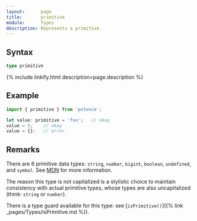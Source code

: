```yaml
---
layout:      page
title:       primitive
module:      Types
description: Represents a primitive.
---
```

## Syntax

```ts
type primitive
```

<div class="description">{% include linkify.html description=page.description %}</div>

## Example

```ts
import { primitive } from 'potence';

let value: primitive = 'foo';   // okay
value = 5;    // okay
value = {};   // error
```

## Remarks

There are 6 primitive data types: `string`, `number`, `bigint`, `boolean`,
`undefined`, and `symbol`. See
[MDN](https://developer.mozilla.org/en-US/docs/Glossary/Primitive) for more
information.

The reason this type is not capitalized is a stylistic choice to maintain
consistency with actual primitive types, whose types are also uncapitalized
(think: `string` or `number`).

There is a type guard available for this type: see
[`isPrimitive()`]({% link _pages/Types/isPrimitive.md %}).
